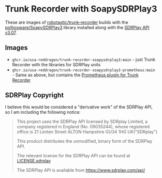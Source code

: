 # Trunk Recorder with SoapySDRPlay3

These are images of [robotastic/trunk-recorder](https://github.com/robotastic/trunk-recorder) builds with the [pothosware/SoapySDRPlay3](https://github.com/pothosware/SoapySDRPlay3) library installed along with the [SDRPlay API v3.07](https://www.sdrplay.com/api/).

## Images

- `ghcr.io/usa-reddragon/trunk-recorder-soapysdrplay3:main`  - just Trunk Recorder with the libraries for SDRPlay units
- `ghcr.io/usa-reddragon/trunk-recorder-soapysdrplay3-prometheus:main` - Same as above, but contains the [Prometheus plugin for Trunk Recorder](https://github.com/USA-RedDragon/trunk-recorder-prometheus)

## SDRPlay Copyright

I believe this would be considered a "derivative work" of the SDRPlay API, so I am including the following notice:

> This project uses the SDRPlay API licensed by SDRplay Limited, a company registered in England (No. 09035244), whose registered office is 21 Lenten Street ALTON Hampshire GU34 1HG UK(“SDRplay”)
>
> This product distributes the unmodified, binary form of the SDRPlay API.
>
> The relevant license for the SDRPlay API can be found at [LICENSE.sdrplay](./LICENSE.sdrplay)
>
> The SDRPlay API is available from <https://www.sdrplay.com/api/>
